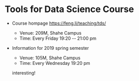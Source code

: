 # Tools for Data Science Course

- Course hompage
  https://feng.li/teaching/tds/


    - Venue: 209M, Shahe Campus
    - Time: Every Friday 19:20 -- 21:00 pm

- Information for 2019 spring semester

    - Venue: 105M, Shahe Campus
    - Time: Every Wednesday 19:20 pm
    
   interesting!
